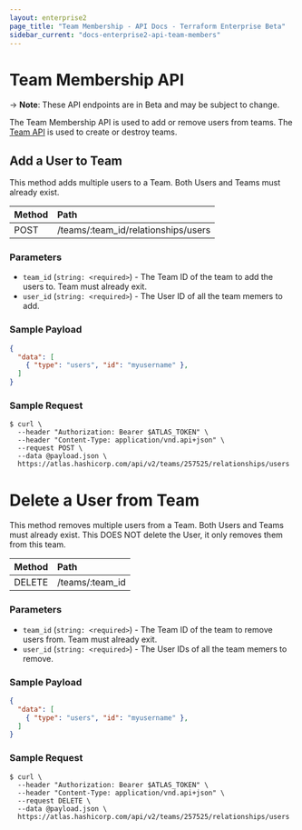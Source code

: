 ```yaml
---
layout: enterprise2
page_title: "Team Membership - API Docs - Terraform Enterprise Beta"
sidebar_current: "docs-enterprise2-api-team-members"
---
```


# Team Membership API

-> **Note**: These API endpoints are in Beta and may be subject to change.

The Team Membership API is used to add or remove users from teams. The [Team API](/docs/enterprise-beta/api/teams.html) is used to create or destroy teams.

## Add a User to Team
This method adds multiple users to a Team. Both Users and Teams must already exist.

| Method | Path           |
| :----- | :------------- |
| POST | /teams/:team_id/relationships/users |

### Parameters
- `team_id` (`string: <required>`) - The Team ID of the team to add the users to. Team must already exit.
- `user_id` (`string: <required>`) - The User ID of all the team memers to add.

### Sample Payload

```json
{
  "data": [
    { "type": "users", "id": "myusername" },
  ]
}
```

### Sample Request

```shell
$ curl \
  --header "Authorization: Bearer $ATLAS_TOKEN" \
  --header "Content-Type: application/vnd.api+json" \
  --request POST \
  --data @payload.json \
  https://atlas.hashicorp.com/api/v2/teams/257525/relationships/users
```


# Delete a User from Team
This method removes multiple users from a Team. Both Users and Teams must already exist. This DOES NOT delete the User, it only removes them from this team.

| Method | Path           |
| :----- | :------------- |
| DELETE | /teams/:team_id |

### Parameters
- `team_id` (`string: <required>`) - The Team ID of the team to remove users from. Team must already exit.
- `user_id` (`string: <required>`) - The User IDs of all the team memers to remove.

### Sample Payload

```json
{
  "data": [
    { "type": "users", "id": "myusername" },
  ]
}
```

### Sample Request

```shell
$ curl \
  --header "Authorization: Bearer $ATLAS_TOKEN" \
  --header "Content-Type: application/vnd.api+json" \
  --request DELETE \
  --data @payload.json \
  https://atlas.hashicorp.com/api/v2/teams/257525/relationships/users
```
